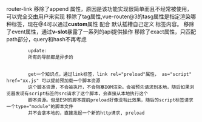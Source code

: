 router-link 移除了append 属性，原因是该功能实现很简单而且不经常被使用，可以完全交由用户来实现
            移除了tag属性,vue-router@3的tasg属性是指定渲染哪种标签，现在@4可以通过<strong>custom</strong>属性 配合 默认插槽自己定义
            标签内容。
            移除了event属性，通过<strong>v-slot</strong>暴露了一系列的api提供操作
            移除了exact属性，只匹配path部分，query和hash不再考虑

            update:
            所有的导航都是异步的


            get一个知识点，通过link标签，link rel="preload"属性， as="script" href="xx.js" 可以提前预加载一个脚本资源
            这个脚本资源，不会被执行，不会阻塞DOM渲染。会被预先请求到本地，随后如果浏览器发现有script标签的src请求了这个脚本，会直接从本地执行这个
            脚本资源。但是ESM的脚本提前preload好像没有此效果，随后的script标签请求一个type="module"的脚本文件
            并不会拿本地的，直接发起一个新的http请求, preload